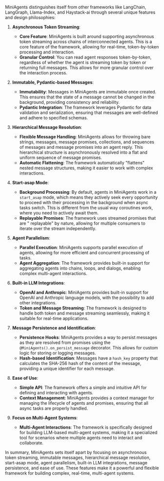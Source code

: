 MiniAgents distinguishes itself from other frameworks like LangChain, LangGraph,
Llama-Index, and Haystack-ai through several unique features and design
philosophies:

1. **Asynchronous Token Streaming**:
    - **Core Feature**: MiniAgents is built around supporting asynchronous token
      streaming across chains of interconnected agents. This is a core feature
      of the framework, allowing for real-time, token-by-token processing and
      interaction.
    - **Granular Control**: You can read agent responses token-by-token,
      regardless of whether the agent is streaming token by token or returning
      full messages. This allows for more granular control over the interaction
      process.

2. **Immutable, Pydantic-based Messages**:
    - **Immutability**: Messages in MiniAgents are immutable once created. This
      ensures that the state of a message cannot be changed in the background,
      providing consistency and reliability.
    - **Pydantic Integration**: The framework leverages Pydantic for data
      validation and serialization, ensuring that messages are well-defined and
      adhere to specified schemas.

3. **Hierarchical Message Resolution**:
    - **Flexible Message Handling**: MiniAgents allows for throwing bare
      strings, messages, message promises, collections, and sequences of
      messages and message promises into an agent reply. This hierarchical
      structure is asynchronously resolved into a flat and uniform sequence of
      message promises.
    - **Automatic Flattening**: The framework automatically "flattens" nested
      message structures, making it easier to work with complex interactions.

4. **Start-asap Mode**:
    - **Background Processing**: By default, agents in MiniAgents work in
      a `start_asap` mode, which means they actively seek every opportunity to
      proceed with their processing in the background when async tasks switch.
      This is different from the usual way coroutines work, where you need to
      actively await them.
    - **Replayable Promises**: The framework uses streamed promises that are "
      replayable" by nature, allowing for multiple consumers to iterate over the
      stream independently.

5. **Agent Parallelism**:
    - **Parallel Execution**: MiniAgents supports parallel execution of agents,
      allowing for more efficient and concurrent processing of tasks.
    - **Agent Aggregation**: The framework provides built-in support for
      aggregating agents into chains, loops, and dialogs, enabling complex
      multi-agent interactions.

6. **Built-in LLM Integrations**:
    - **OpenAI and Anthropic**: MiniAgents provides built-in support for OpenAI
      and Anthropic language models, with the possibility to add other
      integrations.
    - **Token and Message Streaming**: The framework is designed to handle both
      token and message streaming seamlessly, making it suitable for real-time
      applications.

7. **Message Persistence and Identification**:
    - **Persistence Hooks**: MiniAgents provides a way to persist messages as
      they are resolved from promises using
      the `@MiniAgents().on_persist_message` decorator. This allows for custom
      logic for storing or logging messages.
    - **Hash-based Identification**: Messages have a `hash_key` property that
      calculates the SHA-256 hash of the content of the message, providing a
      unique identifier for each message.

8. **Ease of Use**:
    - **Simple API**: The framework offers a simple and intuitive API for
      defining and interacting with agents.
    - **Context Management**: MiniAgents provides a context manager for managing
      the lifecycle of agents and promises, ensuring that all async tasks are
      properly handled.

9. **Focus on Multi-Agent Systems**:
    - **Multi-Agent Interactions**: The framework is specifically designed for
      building LLM-based multi-agent systems, making it a specialized tool for
      scenarios where multiple agents need to interact and collaborate.

In summary, MiniAgents sets itself apart by focusing on asynchronous token
streaming, immutable messages, hierarchical message resolution, start-asap mode,
agent parallelism, built-in LLM integrations, message persistence, and ease of
use. These features make it a powerful and flexible framework for building
complex, real-time, multi-agent systems.
